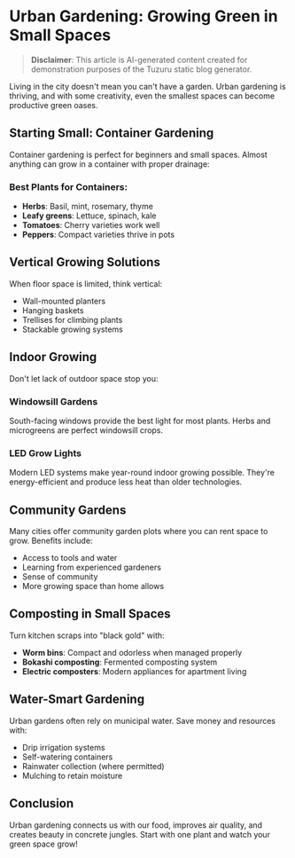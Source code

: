# Urban Gardening: Growing Green in Small Spaces

> **Disclaimer**: This article is AI-generated content created for demonstration purposes of the Tuzuru static blog generator.

Living in the city doesn't mean you can't have a garden. Urban gardening is thriving, and with some creativity, even the smallest spaces can become productive green oases.

## Starting Small: Container Gardening

Container gardening is perfect for beginners and small spaces. Almost anything can grow in a container with proper drainage:

### Best Plants for Containers:
- **Herbs**: Basil, mint, rosemary, thyme
- **Leafy greens**: Lettuce, spinach, kale
- **Tomatoes**: Cherry varieties work well
- **Peppers**: Compact varieties thrive in pots

## Vertical Growing Solutions

When floor space is limited, think vertical:

- Wall-mounted planters
- Hanging baskets
- Trellises for climbing plants
- Stackable growing systems

## Indoor Growing

Don't let lack of outdoor space stop you:

### Windowsill Gardens
South-facing windows provide the best light for most plants. Herbs and microgreens are perfect windowsill crops.

### LED Grow Lights
Modern LED systems make year-round indoor growing possible. They're energy-efficient and produce less heat than older technologies.

## Community Gardens

Many cities offer community garden plots where you can rent space to grow. Benefits include:

- Access to tools and water
- Learning from experienced gardeners
- Sense of community
- More growing space than home allows

## Composting in Small Spaces

Turn kitchen scraps into "black gold" with:

- **Worm bins**: Compact and odorless when managed properly
- **Bokashi composting**: Fermented composting system
- **Electric composters**: Modern appliances for apartment living

## Water-Smart Gardening

Urban gardens often rely on municipal water. Save money and resources with:

- Drip irrigation systems
- Self-watering containers
- Rainwater collection (where permitted)
- Mulching to retain moisture

## Conclusion

Urban gardening connects us with our food, improves air quality, and creates beauty in concrete jungles. Start with one plant and watch your green space grow!